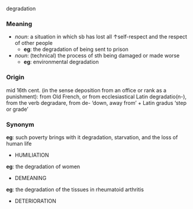 degradation
### Meaning
+ _noun_: a situation in which sb has lost all ↑self-respect and the respect of other people
	+ __eg__: the degradation of being sent to prison
+ _noun_: (technical) the process of sth being damaged or made worse
	+ __eg__: environmental degradation

### Origin

mid 16th cent. (in the sense deposition from an office or rank as a punishment): from Old French, or from ecclesiastical Latin degradatio(n-), from the verb degradare, from de- ‘down, away from’ + Latin gradus ‘step or grade’

### Synonym

__eg__: such poverty brings with it degradation, starvation, and the loss of human life

+ HUMILIATION

__eg__: the degradation of women

+ DEMEANING

__eg__: the degradation of the tissues in rheumatoid arthritis

+ DETERIORATION


